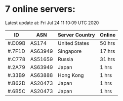 # 7 online servers:

Latest update at: Fri Jul 24 11:10:09 UTC 2020

| ID | ASN | Server Country | Online |
| -- | --- | -------------- | ------ |
| #.D09B | AS174 | United States | 50 hrs |
| #.7F1D | AS63949 | Singapore | 17 hrs |
| #.C778 | AS51659 | Russia | 31 hrs |
| #.2A79 | AS63949 | Japan | 1 hrs |
| #.33B9 | AS63888 | Hong Kong | 1 hrs |
| #.B62D | AS20473 | Japan | 1 hrs |
| #.6B5C | AS20473 | Japan | 1 hrs |

